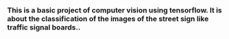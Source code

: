 ### This is a basic project of computer vision using tensorflow. It is about the classification of the images of the street sign like traffic signal boards..
